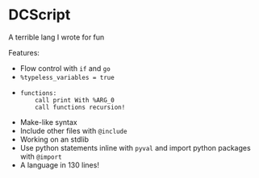 # DCScript
A terrible lang I wrote for fun

Features:
  - Flow control with `if` and `go`
  - `%typeless_variables = true`
  - ```
    functions:
        call print With %ARG_0
        call functions recursion!
    ```
  - Make-like syntax
  - Include other files with `@include`
  - Working on an stdlib
  - Use python statements inline with `pyval` and import python packages with `@import`
  - A language in 130 lines!
